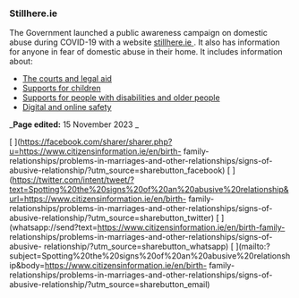 ###  Stillhere.ie

The Government launched a public awareness campaign on domestic abuse during
COVID-19 with a website [ stillhere.ie ](https://www.stillhere.ie/) . It also
has information for anyone in fear of domestic abuse in their home. It
includes information about:

  * [ The courts and legal aid ](https://www.stillhere.ie/the-courts-legal-aid/)
  * [ Supports for children ](https://www.stillhere.ie/people-under-18/)
  * [ Supports for people with disabilities and older people ](https://www.stillhere.ie/vulnerable-old/)
  * [ Digital and online safety ](https://www.stillhere.ie/digital-and-online-safety/)

_**Page edited:** 15 November 2023 _

[
](https://facebook.com/sharer/sharer.php?u=https://www.citizensinformation.ie/en/birth-
family-relationships/problems-in-marriages-and-other-relationships/signs-of-
abusive-relationship/?utm_source=sharebutton_facebook) [
](https://twitter.com/intent/tweet/?text=Spotting%20the%20signs%20of%20an%20abusive%20relationship&url=https://www.citizensinformation.ie/en/birth-
family-relationships/problems-in-marriages-and-other-relationships/signs-of-
abusive-relationship/?utm_source=sharebutton_twitter) [
](whatsapp://send?text=https://www.citizensinformation.ie/en/birth-family-
relationships/problems-in-marriages-and-other-relationships/signs-of-abusive-
relationship/?utm_source=sharebutton_whatsapp) [
](mailto:?subject=Spotting%20the%20signs%20of%20an%20abusive%20relationship&body=https://www.citizensinformation.ie/en/birth-
family-relationships/problems-in-marriages-and-other-relationships/signs-of-
abusive-relationship/?utm_source=sharebutton_email) [ ](javascript:void\(0\))
